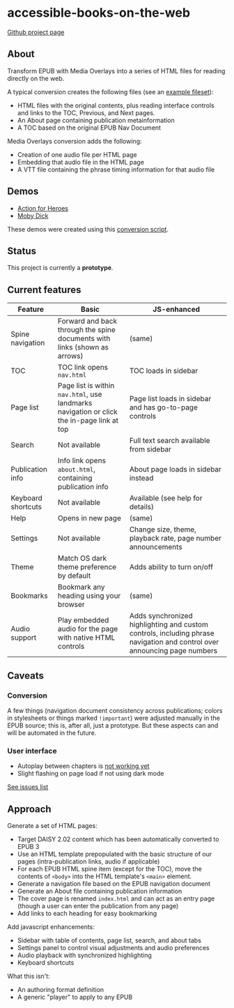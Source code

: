 # accessible-books-on-the-web

[Github project page](https://github.com/daisy/accessible-books-on-the-web)

## About 

Transform EPUB with Media Overlays into a series of HTML files for reading directly on the web. 

A typical conversion creates the following files (see an [example fileset](https://github.com/daisy/accessible-books-on-the-web/tree/main/demos/moby-dick)):
- HTML files with the original contents, plus reading interface controls and links to the TOC, Previous, and Next pages.
- An About page containing publication metainformation
- A TOC based on the original EPUB Nav Document

Media Overlays conversion adds the following:
- Creation of one audio file per HTML page
- Embedding that audio file in the HTML page
- A VTT file containing the phrase timing information for that audio file

## Demos

* [Action for Heroes](https://daisy.github.io/accessible-books-on-the-web/demos/action-for-heroes)
* [Moby Dick](https://daisy.github.io/accessible-books-on-the-web/demos/moby-dick)

These demos were created using this [conversion script](https://github.com/daisy/accessible-books-on-the-web/tree/main/convert). 

## Status

This project is currently a __prototype__. 


## Current features

| Feature | Basic | JS-enhanced |
|---------|-------|-------------|
| Spine navigation | Forward and back through the spine documents with links (shown as arrows) | (same) | 
| TOC | TOC link opens `nav.html`| TOC loads in sidebar | 
| Page list | Page list is within `nav.html`, use landmarks navigation or click the in-page link at top | Page list loads in sidebar and has go-to-page controls | 
| Search | Not available | Full text search available from sidebar |
| Publication info | Info link opens `about.html`, containing publication info | About page loads in sidebar instead|
| Keyboard shortcuts | Not available | Available (see help for details) | 
| Help | Opens in new page | (same) |
| Settings | Not available | Change size, theme, playback rate, page number announcements |
| Theme | Match OS dark theme preference by default | Adds ability to turn on/off |
| Bookmarks | Bookmark any heading using your browser | (same) |
| Audio support | Play embedded audio for the page with native HTML controls | Adds synchronized highlighting and custom controls, including phrase navigation and control over announcing page numbers|


## Caveats

### Conversion
A few things (navigation document consistency across publications; colors in stylesheets or things marked `!important`) were adjusted manually in the EPUB source; this is, after all, just a prototype. But these aspects can and will be automated in the future.


### User interface

- Autoplay between chapters is [not working yet](https://github.com/daisy/accessible-books-on-the-web/issues/3)
- Slight flashing on page load if not using dark mode

[See issues list](https://github.com/daisy/accessible-books-on-the-web/issues)

## Approach

Generate a set of HTML pages:
* Target DAISY 2.02 content which has been automatically converted to EPUB 3
* Use an HTML template prepopulated with the basic structure of our pages (intra-publication links, audio if applicable)
* For each EPUB HTML spine item (except for the TOC), move the contents of `<body>` into the HTML template's `<main>` element.
* Generate a navigation file based on the EPUB navigation document
* Generate an About file containing publication information
* The cover page is renamed `index.html` and can act as an entry page (though a user can enter the publication from any page)
* Add links to each heading for easy bookmarking

Add javascript enhancements:
* Sidebar with table of contents, page list, search, and about tabs
* Settings panel to control visual adjustments and audio preferences
* Audio playback with synchronized highlighting
* Keyboard shortcuts

What this isn't:
* An authoring format definition
* A generic "player" to apply to any EPUB
